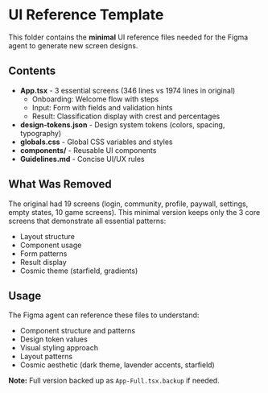 # UI Reference Template

This folder contains the **minimal** UI reference files needed for the Figma agent to generate new screen designs.

## Contents

- **App.tsx** - 3 essential screens (346 lines vs 1974 lines in original)
  - Onboarding: Welcome flow with steps
  - Input: Form with fields and validation hints
  - Result: Classification display with crest and percentages
- **design-tokens.json** - Design system tokens (colors, spacing, typography)
- **globals.css** - Global CSS variables and styles
- **components/** - Reusable UI components
- **Guidelines.md** - Concise UI/UX rules

## What Was Removed

The original had 19 screens (login, community, profile, paywall, settings, empty states, 10 game screens). This minimal version keeps only the 3 core screens that demonstrate all essential patterns:
- Layout structure
- Component usage
- Form patterns
- Result display
- Cosmic theme (starfield, gradients)

## Usage

The Figma agent can reference these files to understand:
- Component structure and patterns
- Design token values
- Visual styling approach
- Layout patterns
- Cosmic aesthetic (dark theme, lavender accents, starfield)

**Note:** Full version backed up as `App-Full.tsx.backup` if needed.
